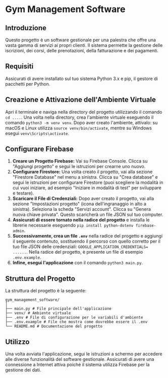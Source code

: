 # Gym Management Software

## Introduzione
Questo progetto è un software gestionale per una palestra che offre una vasta gamma di servizi ai propri clienti. Il sistema permette la gestione delle iscrizioni, dei corsi, delle prenotazioni, della fatturazione e dei pagamenti.

## Requisiti
Assicurati di avere installato sul tuo sistema Python 3.x e pip, il gestore di pacchetti per Python.

## Creazione e Attivazione dell'Ambiente Virtuale
Apri il terminale e naviga nella directory del progetto utilizzando il comando `cd ....`. Una volta nella directory, crea l'ambiente virtuale eseguendo il comando `python3 -m venv venv`. Dopo aver creato l'ambiente, attivalo: su macOS e Linux utilizza `source venv/bin/activate`, mentre su Windows esegui `venv\Scripts\activate`. 


## Configurare Firebase

1. **Creare un Progetto Firebase:** Vai su Firebase Console. Clicca su "Aggiungi progetto" e segui le istruzioni per crearne uno nuovo.
2. **Configurare Firestore:** Una volta creato il progetto, vai alla sezione "Firestore Database" nel menu a sinistra. Clicca su "Crea database" e segui le istruzioni per configurare Firestore (puoi scegliere la modalità in cui vuoi iniziare, ad esempio "Iniziare in modalità di test" per sviluppare e testare).
3. **Scaricare il File di Credenziali:** Dopo aver creato il progetto, vai alla sezione "Impostazioni progetto" (icona dell'ingranaggio in alto a sinistra). Seleziona la scheda "Servizi account". Clicca su "Genera nuova chiave privata". Questo scaricherà un file JSON sul tuo computer.
4. **Assicurati di essere tornato nella radice del progetto** e installa le librerie necessarie eseguendo `pip install python-dotenv firebase-admin`.
5. **Successivamente, crea un file `.env`** nella radice del progetto e aggiungi il seguente contenuto, sostituendo il percorso con quello corretto per il tuo file JSON delle credenziali: `GOOGLE_APPLICATION_CREDENTIALS= ......`. Nella radice del progetto, è presente un file di esempio `.env.example`.
6. **Infine, esegui l'applicazione** con il comando `python3 main.py`.

## Struttura del Progetto
La struttura del progetto è la seguente:

    gym_management_software/    
    │ 
    ├── main.py # File principale dell'applicazione 
    ├── venv/ # Ambiente virtuale
    ├── .env # File di configurazione per le variabili d'ambiente 
    ├── .env.example # File che mostra come dovrebbe essere il .env 
    └── README.md # Documentazione del progetto

## Utilizzo
Una volta avviata l'applicazione, segui le istruzioni a schermo per accedere alle diverse funzionalità del software gestionale. Assicurati di avere una connessione a Internet attiva poiché il sistema utilizza Firebase per la gestione dei dati.